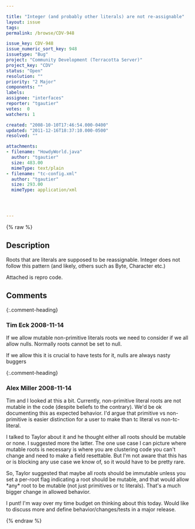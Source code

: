 ```yaml
---

title: "Integer (and probably other literals) are not re-assignable"
layout: issue
tags: 
permalink: /browse/CDV-948

issue_key: CDV-948
issue_numeric_sort_key: 948
issuetype: "Bug"
project: "Community Development (Terracotta Server)"
project_key: "CDV"
status: "Open"
resolution: ""
priority: "2 Major"
components: ""
labels: 
assignee: "interfaces"
reporter: "tgautier"
votes:  0
watchers: 1

created: "2008-10-10T17:46:54.000-0400"
updated: "2011-12-16T18:37:10.000-0500"
resolved: ""

attachments:
- filename: "HowdyWorld.java"
  author: "tgautier"
  size: 483.00
  mimeType: text/plain
- filename: "tc-config.xml"
  author: "tgautier"
  size: 293.00
  mimeType: application/xml




---
```


{% raw %}

## Description

<div markdown="1" class="description">

Roots that are literals are supposed to be reassignable.  Integer does not follow this pattern (and likely, others such as Byte, Character etc.)

Attached is repro code.

</div>

## Comments


{:.comment-heading}
### **Tim Eck** <span class="date">2008-11-14</span>

<div markdown="1" class="comment">

If we allow mutable non-primitive literals roots we need to consider if we all allow nulls. Normally roots cannot be set to null. 

If we allow this it is crucial to have tests for it, nulls are always nasty buggers


</div>


{:.comment-heading}
### **Alex Miller** <span class="date">2008-11-14</span>

<div markdown="1" class="comment">

Tim and I looked at this a bit.  Currently, non-primitive literal roots are not mutable in the code (despite beliefs to the contrary).  We'd be ok documenting this as expected behavior.  I'd argue that primitive vs non-primitive is easier distinction for a user to make than tc literal vs non-tc-literal.  

I talked to Taylor about it and he thought either all roots should be mutable or none.  I suggested more the latter.  The one use case I can picture where mutable roots is necessary is where you are clustering code you can't change and need to make a field resettable.  But I'm not aware that this has or is blocking any use case we know of, so it would have to be pretty rare.  

So, Taylor suggested that maybe all roots should be immutable unless you set a per-root flag indicating a root should be mutable, and that would allow \*any\* root to be mutable (not just primitives or tc literals).  That's a much bigger change in allowed behavior.  

I punt!  I'm way over my time budget on thinking about this today.  Would like to discuss more and define behavior/changes/tests in a major release.

</div>



{% endraw %}
